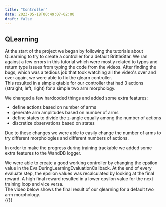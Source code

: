 ```yaml
---
title: "Controller"
date: 2023-05-18T00:49:07+02:00
draft: false
---
```


## QLearning
At the start of the project we began by following the tutorials about QLearning to try to create a controller for a default BrittleStar.
We ran against a few errors in this tutorial which were mostly related to typos and return type issues from typing the code from the videos. After finding the bugs, which was a tedious job that took watching all the video's over and over again, we were able to fix the qlearn controller.  
This resulted in a simple qtable for our controller that had 3 actions (straight, left, right) for a simple two arm morphology.  
  
We changed a few hardcoded things and added some extra features:
- define actions based on number of arms
- generate arm amplitudes based on number of arms
- define states to divide the z-angle equally among the number of actions
- discretize observations based on states

Due to these changes we were able to easily change the number of arms to try different morphologies and different numbers of actions.  

In order to make the progress during training trackable we added some extra features to the WandDB logger.  

We were able to create a good working controller by changing the epsilon value in the EvalDuringLearningEvaluationCallback. At the end of every evaluate step, the epsilon values was recalculated by looking at the final reward. A high final reward resulted in a lower epsilon value for the next training loop and vice versa.  
The video below shows the final result of our qlearning for a default two arm morphology.  
{{<youtube j1NyO1EOkjg>}}
